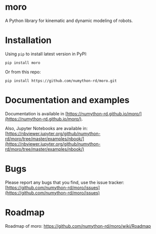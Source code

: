 # moro

A Python library for kinematic and dynamic modeling of robots.

# Installation

Using `pip` to install latest version in PyPI:

```
pip install moro
```

Or from this repo:

```
pip install https://github.com/numython-rd/moro.git
```

# Documentation and examples

Documentation is available in [https://numython-rd.github.io/moro/](https://numython-rd.github.io/moro/). 

Also, Jupyter Notebooks are available in: [https://nbviewer.jupyter.org/github/numython-rd/moro/tree/master/examples/nbook/](https://nbviewer.jupyter.org/github/numython-rd/moro/tree/master/examples/nbook/)


# Bugs

Please report any bugs that you find, use the issue tracker: [https://github.com/numython-rd/moro/issues](https://github.com/numython-rd/moro/issues)

# Roadmap

Roadmap of moro: https://github.com/numython-rd/moro/wiki/Roadmap